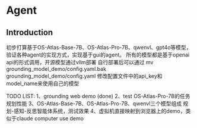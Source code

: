 # Agent

## Introduction
初步打算基于OS-Atlas-Base-7B、OS-Atlas-Pro-7B、qwenvl、gpt4o等模型，验证各种agent的实现方式，实现基于gui的agent。
所有的模型都是基于openai api的形式调用，开源模型通过vllm部署
自行部署后可以通过
mv grounding_model_demo/config.yaml.bak grounding_model_demo/config.yaml
修改配置文件中的api_key和model_name来使用自己的模型

TODO LIST:
1、grounding web demo (done)
2、test OS-Atlas-Pro-7B的任务规划性能
3、OS-Atlas-Base-7B、OS-Atlas-Pro-7B、qwenvl三个模型组成 规划-感知-反思智能体系统，测试效果
4、虚拟机直接映射到浏览器上的demo，类似于claude computer use demo
